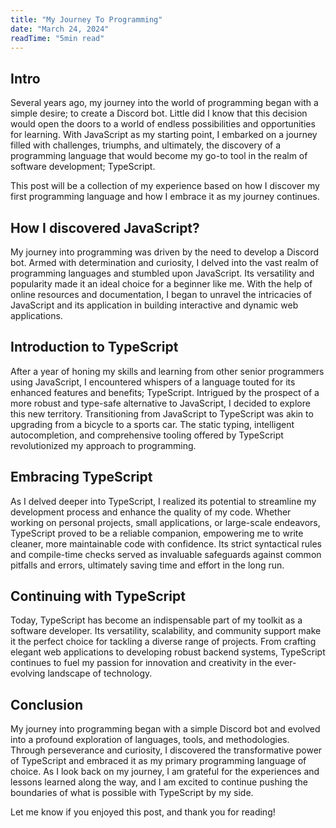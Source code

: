 ```yaml
---
title: "My Journey To Programming"
date: "March 24, 2024"
readTime: "5min read"
---
```


## Intro

Several years ago, my journey into the world of programming began with a simple desire; to create a Discord bot. Little did I know that this decision would open the doors to a world of endless possibilities and opportunities for learning. With JavaScript as my starting point, I embarked on a journey filled with challenges, triumphs, and ultimately, the discovery of a programming language that would become my go-to tool in the realm of software development; TypeScript.

This post will be a collection of my experience based on how I discover my first programming language and how I embrace it as my journey continues.

## How I discovered JavaScript?

My journey into programming was driven by the need to develop a Discord bot. Armed with determination and curiosity, I delved into the vast realm of programming languages and stumbled upon JavaScript. Its versatility and popularity made it an ideal choice for a beginner like me. With the help of online resources and documentation, I began to unravel the intricacies of JavaScript and its application in building interactive and dynamic web applications.

## Introduction to TypeScript

After a year of honing my skills and learning from other senior programmers using JavaScript, I encountered whispers of a language touted for its enhanced features and benefits; TypeScript. Intrigued by the prospect of a more robust and type-safe alternative to JavaScript, I decided to explore this new territory. Transitioning from JavaScript to TypeScript was akin to upgrading from a bicycle to a sports car. The static typing, intelligent autocompletion, and comprehensive tooling offered by TypeScript revolutionized my approach to programming.

## Embracing TypeScript

As I delved deeper into TypeScript, I realized its potential to streamline my development process and enhance the quality of my code. Whether working on personal projects, small applications, or large-scale endeavors, TypeScript proved to be a reliable companion, empowering me to write cleaner, more maintainable code with confidence. Its strict syntactical rules and compile-time checks served as invaluable safeguards against common pitfalls and errors, ultimately saving time and effort in the long run.

## Continuing with TypeScript

Today, TypeScript has become an indispensable part of my toolkit as a software developer. Its versatility, scalability, and community support make it the perfect choice for tackling a diverse range of projects. From crafting elegant web applications to developing robust backend systems, TypeScript continues to fuel my passion for innovation and creativity in the ever-evolving landscape of technology.

## Conclusion

My journey into programming began with a simple Discord bot and evolved into a profound exploration of languages, tools, and methodologies. Through perseverance and curiosity, I discovered the transformative power of TypeScript and embraced it as my primary programming language of choice. As I look back on my journey, I am grateful for the experiences and lessons learned along the way, and I am excited to continue pushing the boundaries of what is possible with TypeScript by my side.

Let me know if you enjoyed this post, and thank you for reading!

